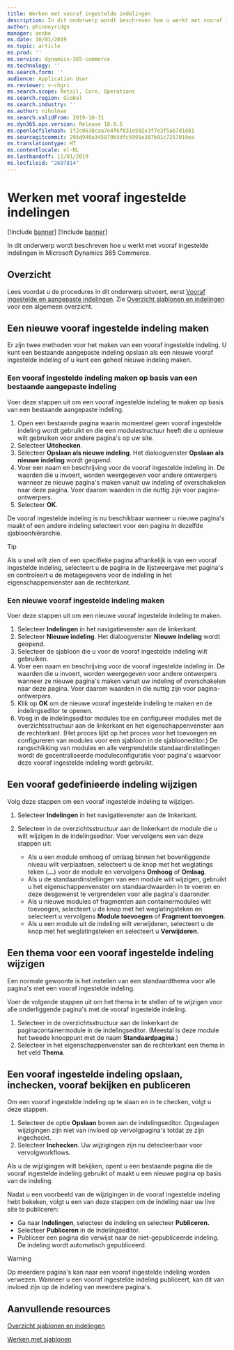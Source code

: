 ```yaml
---
title: Werken met vooraf ingestelde indelingen
description: In dit onderwerp wordt beschreven hoe u werkt met vooraf ingestelde indelingen in Microsoft Dynamics 365 Commerce.
author: phinneyridge
manager: annbe
ms.date: 10/01/2019
ms.topic: article
ms.prod: ''
ms.service: dynamics-365-commerce
ms.technology: ''
ms.search.form: ''
audience: Application User
ms.reviewer: v-chgri
ms.search.scope: Retail, Core, Operations
ms.search.region: Global
ms.search.industry: ''
ms.author: niholman
ms.search.validFrom: 2019-10-31
ms.dyn365.ops.version: Release 10.0.5
ms.openlocfilehash: 1f2c0638caa7e4f6f831e592e3f7e3f5ab7d1d81
ms.sourcegitcommit: 295d940a345879b3dfc5991e387b91c7257019ea
ms.translationtype: HT
ms.contentlocale: nl-NL
ms.lasthandoff: 11/01/2019
ms.locfileid: "2697814"
---
```

# <a name="work-with-preset-layouts"></a>Werken met vooraf ingestelde indelingen

[!include [banner](includes/preview-banner.md)]
[!include [banner](includes/banner.md)]

In dit onderwerp wordt beschreven hoe u werkt met vooraf ingestelde indelingen in Microsoft Dynamics 365 Commerce.

## <a name="overview"></a>Overzicht

Lees voordat u de procedures in dit onderwerp uitvoert, eerst [Vooraf ingestelde en aangepaste indelingen](templates-layouts-overview.md#preset-and-custom-layouts). Zie [Overzicht sjablonen en indelingen](templates-layouts-overview.md) voor een algemeen overzicht.

## <a name="create-a-new-preset-layout"></a>Een nieuwe vooraf ingestelde indeling maken

Er zijn twee methoden voor het maken van een vooraf ingestelde indeling. U kunt een bestaande aangepaste indeling opslaan als een nieuwe vooraf ingestelde indeling of u kunt een geheel nieuwe indeling maken.

### <a name="create-a-preset-layout-from-an-existing-custom-layout"></a>Een vooraf ingestelde indeling maken op basis van een bestaande aangepaste indeling

Voer deze stappen uit om een vooraf ingestelde indeling te maken op basis van een bestaande aangepaste indeling.

1. Open een bestaande pagina waarin momenteel geen vooraf ingestelde indeling wordt gebruikt en die een modulestructuur heeft die u opnieuw wilt gebruiken voor andere pagina's op uw site.
1. Selecteer **Uitchecken**.
1. Selecteer **Opslaan als nieuwe indeling**. Het dialoogvenster **Opslaan als nieuwe indeling** wordt geopend.
1. Voer een naam en beschrijving voor de vooraf ingestelde indeling in. De waarden die u invoert, worden weergegeven voor andere ontwerpers wanneer ze nieuwe pagina's maken vanuit uw indeling of overschakelen naar deze pagina. Voer daarom waarden in die nuttig zijn voor pagina-ontwerpers.
1. Selecteer **OK**.

De vooraf ingestelde indeling is nu beschikbaar wanneer u nieuwe pagina's maakt of een andere indeling selecteert voor een pagina in dezelfde sjabloonhiërarchie.

> [!TIP]
> Als u snel wilt zien of een specifieke pagina afhankelijk is van een vooraf ingestelde indeling, selecteert u de pagina in de lijstweergave met pagina's en controleert u de metagegevens voor de indeling in het eigenschappenvenster aan de rechterkant.

### <a name="create-a-new-preset-layout"></a>Een nieuwe vooraf ingestelde indeling maken

Voer deze stappen uit om een nieuwe vooraf ingestelde indeling te maken.

1. Selecteer **Indelingen** in het navigatievenster aan de linkerkant.
1. Selecteer **Nieuwe indeling**. Het dialoogvenster **Nieuwe indeling** wordt geopend.
1. Selecteer de sjabloon die u voor de vooraf ingestelde indeling wilt gebruiken.
1. Voer een naam en beschrijving voor de vooraf ingestelde indeling in. De waarden die u invoert, worden weergegeven voor andere ontwerpers wanneer ze nieuwe pagina's maken vanuit uw indeling of overschakelen naar deze pagina. Voer daarom waarden in die nuttig zijn voor pagina-ontwerpers.
1. Klik op **OK** om de nieuwe vooraf ingestelde indeling te maken en de indelingseditor te openen.
1. Voeg in de indelingseditor modules toe en configureer modules met de overzichtsstructuur aan de linkerkant en het eigenschappenvenster aan de rechterkant. (Het proces lijkt op het proces voor het toevoegen en configureren van modules voor een sjabloon in de sjablooneditor.) De rangschikking van modules en alle vergrendelde standaardinstellingen wordt de gecentraliseerde moduleconfiguratie voor pagina's waarvoor deze vooraf ingestelde indeling wordt gebruikt.

## <a name="modify-a-preset-layout"></a>Een vooraf gedefinieerde indeling wijzigen

Volg deze stappen om een vooraf ingestelde indeling te wijzigen.

1. Selecteer **Indelingen** in het navigatievenster aan de linkerkant.
1. Selecteer in de overzichtsstructuur aan de linkerkant de module die u wilt wijzigen in de indelingseditor. Voer vervolgens een van deze stappen uit:

    - Als u een module omhoog of omlaag binnen het bovenliggende niveau wilt verplaatsen, selecteert u de knop met het weglatings teken (**...**) voor de module en vervolgens **Omhoog** of **Omlaag**.
    - Als u de standaardinstellingen van een module wilt wijzigen, gebruikt u het eigenschappenvenster om standaardwaarden in te voeren en deze desgewenst te vergrendelen voor alle pagina's daaronder.
    - Als u nieuwe modules of fragmenten aan containermodules wilt toevoegen, selecteert u de knop met het weglatingsteken en selecteert u vervolgens **Module toevoegen** of **Fragment toevoegen**.
    - Als u een module uit de indeling wilt verwijderen, selecteert u de knop met het weglatingsteken en selecteert u **Verwijderen**.

## <a name="change-a-preset-layout-theme"></a>Een thema voor een vooraf ingestelde indeling wijzigen

Een normale gewoonte is het instellen van een standaardthema voor alle pagina's met een vooraf ingestelde indeling.

Voer de volgende stappen uit om het thema in te stellen of te wijzigen voor alle onderliggende pagina's met de vooraf ingestelde indeling.

1. Selecteer in de overzichtsstructuur aan de linkerkant de paginacontainermodule in de indelingseditor. (Meestal is deze module het tweede knooppunt met de naam **Standaardpagina**.)
1. Selecteer in het eigenschappenvenster aan de rechterkant een thema in het veld **Thema**.

## <a name="save-check-in-preview-and-publish-a-preset-layout"></a>Een vooraf ingestelde indeling opslaan, inchecken, vooraf bekijken en publiceren

Om een vooraf ingestelde indeling op te slaan en in te checken, volgt u deze stappen.

1. Selecteer de optie **Opslaan** boven aan de indelingseditor. Opgeslagen wijzigingen zijn niet van invloed op vervolgpagina's totdat ze zijn ingecheckt.
1. Selecteer **Inchecken**. Uw wijzigingen zijn nu detecteerbaar voor vervolgworkflows.

Als u de wijzigingen wilt bekijken, opent u een bestaande pagina die de vooraf ingestelde indeling gebruikt of maakt u een nieuwe pagina op basis van de indeling.

Nadat u een voorbeeld van de wijzigingen in de vooraf ingestelde indeling hebt bekeken, volgt u een van deze stappen om de indeling naar uw live site te publiceren:

* Ga naar **Indelingen**, selecteer de indeling en selecteer **Publiceren.**
* Selecteer **Publiceren** in de indelingseditor.
* Publiceer een pagina die verwijst naar de niet-gepubliceerde indeling. De indeling wordt automatisch gepubliceerd.

> [!WARNING]
> Op meerdere pagina's kan naar een vooraf ingestelde indeling worden verwezen. Wanneer u een vooraf ingestelde indeling publiceert, kan dit van invloed zijn op de indeling van meerdere pagina's.

## <a name="additional-resources"></a>Aanvullende resources

[Overzicht sjablonen en indelingen](templates-layouts-overview.md)

[Werken met sjablonen](work-with-templates.md)
